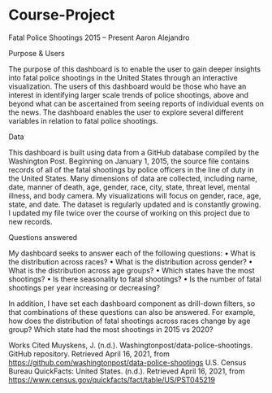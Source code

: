 # Course-Project
Fatal Police Shootings 2015 – Present
Aaron Alejandro

Purpose & Users

The purpose of this dashboard is to enable the user to gain deeper insights into fatal police shootings in the United States through an interactive visualization. The users of this dashboard would be those who have an interest in identifying larger scale trends of police shootings, above and beyond what can be ascertained from seeing reports of individual events on the news. The dashboard enables the user to explore several different variables in relation to fatal police shootings.

Data

This dashboard is built using data from a GitHub database compiled by the Washington Post. Beginning on January 1, 2015, the source file contains records of all of the fatal shootings by police officers in the line of duty in the United States. Many dimensions of data are collected, including name, date, manner of death, age, gender, race, city, state, threat level, mental illness, and body camera. My visualizations will focus on gender, race, age, state, and date. The dataset is regularly updated and is constantly growing. I updated my file twice over the course of working on this project due to new records.

Questions answered

My dashboard seeks to answer each of the following questions: 
•	What is the distribution across races?
•	What is the distribution across gender?
•	What is the distribution across age groups?
•	Which states have the most shootings?
•	Is there seasonality to fatal shootings?
•	Is the number of fatal shootings per year increasing or decreasing?

In addition, I have set each dashboard component as drill-down filters, so that combinations of these questions can also be answered. For example, how does the distribution of fatal shootings across races change by age group? Which state had the most shootings in 2015 vs 2020?

Works Cited
Muyskens, J. (n.d.). Washingtonpost/data-police-shootings. GitHub repository. Retrieved April 16, 2021, from https://github.com/washingtonpost/data-police-shootings
U.S. Census Bureau QuickFacts: United States. (n.d.). Retrieved April 16, 2021, from https://www.census.gov/quickfacts/fact/table/US/PST045219

